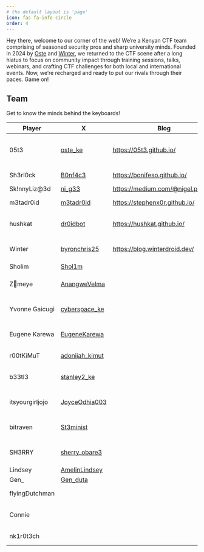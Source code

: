 ```yaml
---
# the default layout is 'page'
icon: fas fa-info-circle
order: 4
---
```



Hey there, welcome to our corner of the web! We’re a Kenyan CTF team comprising of seasoned security pros and sharp university minds. Founded in 2024 by [Oste](https://x.com/oste_ke) and [Winter](https://x.com/byronchris25), we returned to the CTF scene after a long hiatus to focus on community impact through training sessions, talks, webinars, and crafting CTF challenges for both local and international events. Now, we’re recharged and ready to put our rivals through their paces. Game on!


## Team

Get to know the minds behind the keyboards!


| Player          | X                                              | Blog                             | Categories                       |
| --------------- | ---------------------------------------------- | -------------------------------- | -------------------------------- |
| 05t3            | [oste_ke](https://x.com/oste_ke)               | https://05t3.github.io/          | Forensics, OSINT, Web, Boot2Root |
| Sh3rl0ck        | [B0nf4c3](https://twitter.com/B0nf4c3)         | https://bonifeso.github.io/      | Web, Mobile                      |
| Sk!nnyLiz@3d    | [ni_g33](https://x.com/ni_g33)                 | https://medium.com/@nigel.pepeon | Web                              |
| m3tadr0id       | [m3tadr0id](https://x.com/m3tadr0id)           | https://stephenx0r.github.io/    | Rev, Forensics                   |
| hushkat         | [dr0idbot](https://x.com/dr0idbot)             | https://hushkat.github.io/       | Web, Crypto, Boot2Root           |
| Winter          | [byronchris25](https://x.com/byronchris25)     | https://blog.winterdroid.dev/    | Pwn, Web, Rev, Boot2Root         |
| Sholim          | [Shol1m](https://x.com/Shol1m)                 |                                  | Web, Pwn                         |
| Z👀meye         | [AnangweVelma](https://x.com/AnangweVelma)     |                                  | Web, Rev, Forensics, OSINT       |
| Yvonne Gaicugi  | [cyberspace_ke](https://x.com/cyberspace_ke)   |                                  | Crypto, Forensics, OSINT         |
| Eugene Karewa   | [EugeneKarewa](https://x.com/Eugenekarewa)     |                                  | Web, Forensics, OSINT            |
| r00tKiMuT       | [adonijah_kimut](https://x.com/adonijah_kimut) |                                  | Web, Pwn, OSINT                  |
| b33tl3          | [stanley2_ke](https://x.com/stanley2_ke)       |                                  | Crypto, Forensics, OSINT         |
| itsyourgirljojo | [JoyceOdhia003](https://x.com/JoyceOdhia003)   |                                  | Web, Forensics, OSINT            |
| bitraven        | [St3minist](https://x.com/St3minist)           |                                  | Web, Forensics, OSINT            |
| SH3RRY          | [sherry_obare3](https://x.com/sherry_obare3)   |                                  | Web, Boot2Root , OSINT           |
| Lindsey         | [AmelinLindsey](https://x.com/AmelinLindsey)   |                                  | OSINT                            |
| Gen_            | [Gen_duta](https://x.com/Gen_duta)             |                                  | Pwn                              |
| flyingDutchman  |                                                |                                  | Web, Mobile                      |
| Connie          |                                                |                                  | Web, Forensics, OSINT            |
| nk1r0t3ch       |                                                |                                  | Web, OSINT                       |